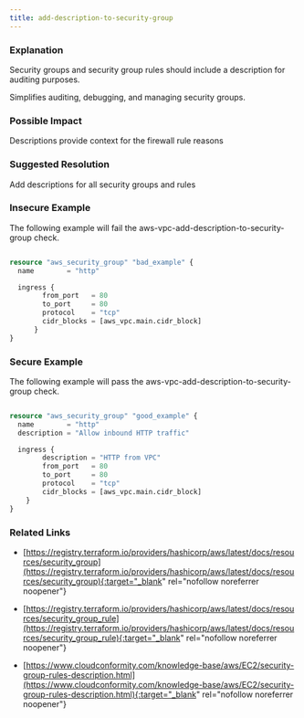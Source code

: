 ```yaml
---
title: add-description-to-security-group
---
```


### Explanation


Security groups and security group rules should include a description for auditing purposes.

Simplifies auditing, debugging, and managing security groups.


### Possible Impact
Descriptions provide context for the firewall rule reasons

### Suggested Resolution
Add descriptions for all security groups and rules


### Insecure Example

The following example will fail the aws-vpc-add-description-to-security-group check.

```terraform

resource "aws_security_group" "bad_example" {
  name        = "http"

  ingress {
		from_port   = 80
		to_port     = 80
		protocol    = "tcp"
		cidr_blocks = [aws_vpc.main.cidr_block]
	  }
}

```



### Secure Example

The following example will pass the aws-vpc-add-description-to-security-group check.

```terraform

resource "aws_security_group" "good_example" {
  name        = "http"
  description = "Allow inbound HTTP traffic"

  ingress {
		description = "HTTP from VPC"
		from_port   = 80
		to_port     = 80
		protocol    = "tcp"
		cidr_blocks = [aws_vpc.main.cidr_block]
  	}
}

```




### Related Links


- [https://registry.terraform.io/providers/hashicorp/aws/latest/docs/resources/security_group](https://registry.terraform.io/providers/hashicorp/aws/latest/docs/resources/security_group){:target="_blank" rel="nofollow noreferrer noopener"}

- [https://registry.terraform.io/providers/hashicorp/aws/latest/docs/resources/security_group_rule](https://registry.terraform.io/providers/hashicorp/aws/latest/docs/resources/security_group_rule){:target="_blank" rel="nofollow noreferrer noopener"}

- [https://www.cloudconformity.com/knowledge-base/aws/EC2/security-group-rules-description.html](https://www.cloudconformity.com/knowledge-base/aws/EC2/security-group-rules-description.html){:target="_blank" rel="nofollow noreferrer noopener"}


